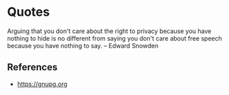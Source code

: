 # Quotes

Arguing that you don't care about the right to privacy because you have nothing to hide is no different from saying you don't care about free speech because you have nothing to say. – Edward Snowden

## References

- https://gnupg.org
